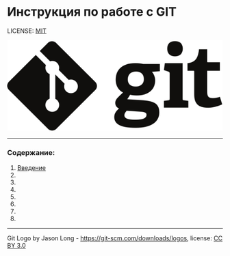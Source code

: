 # Инструкция по работе с GIT

LICENSE: [MIT](license.md)

![git-logo](/image/Git-Logo-Black.svg)

---

### Содержание:
1. [Введение](/main/introduction.md) 
2.
3.
4.
5.
6.
7.
8.


---

Git Logo by Jason Long - https://git-scm.com/downloads/logos, 
license: [CC BY 3.0](https://creativecommons.org/licenses/by/3.0/deed.ru)
